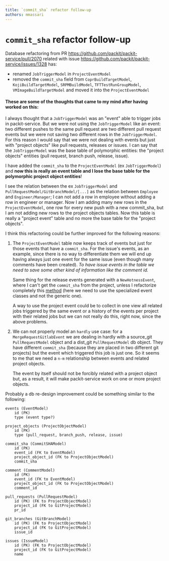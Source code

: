 ```yaml
---
title: `commit_sha` refactor follow-up
authors: mmassari
---
```


# `commit_sha` refactor follow-up

Database refactoring from PR https://github.com/packit/packit-service/pull/2070 related with issue https://github.com/packit/packit-service/issues/1328 has:

- renamed `JobTriggerModel` in `ProjectEventModel`
- removed the `commit_sha` field from `CoprBuildTargetModel`, `KojiBuildTargetModel`, `SRPMBuildModel`, `TFTTestRunGroupModel`, `VMImageBuildTargetModel` and moved it into the `ProjectEventModel`

#### These are some of the thoughts that came to my mind after having worked on this:

I always thought that a `JobTriggerModel` was an "event" able to trigger jobs in packit-service.
But we were not using the `JobTriggerModel` like an event: two different pushes to the same pull request are two different pull request events but we were not saving two different rows in the `JobTriggerModel`. For this reason I would say that we were not dealing with events but just with "project objects" like pull requests, releases or issues.
I can say that the `JobTriggerModel` was the base table of polymorphic entities: the "project objects" entities (pull request, branch push, release, issue).

I have added the `commit_sha` to the `ProjectEventModel` (ex `JobTriggerModel`) and **now this is really an event table and I lose the base table for the polymorphic project object entities**!

I see the relation between the ex `JobTriggerModel` and `PullRequestModel/GitBranchModel/[...]` as the relation between `Employee` and `Engineer/Manager`; I can not add a row in employee without adding a row in engineer or manager. Now I am adding many new rows in the `ProjectEventModel`, one row for every new push with a new commit_sha, but I am not adding new rows to the project objects tables. Now this table is really a "project event" table and no more the base table for the "project objects".

I think this refactoring could be further improved for the following reasons:

1. The `ProjectEventModel` table now keeps track of events but just for those events that have a `commit_sha`. For the issue's events, as an example, since there is no way to differentiate them we will end up having always just one event for the same issue (even though many comments have been created). _To have issue events in the table we need to save some other kind of information like the comment id._

   Same thing for the release events generated with a `NewHotnessEvent`, where I can't get the `commit_sha` from the project, unless I refactorize completely this [method](https://github.com/packit/packit-service/blob/34aa347efe8f06810134590244d514a67392ea5b/packit_service/worker/events/event.py#L148) (here we need to use the specialized event classes and not the generic one).

   A way to use the project event could be to collect in one view all related jobs triggered by the same event or a history of the events per project with their related jobs but we can not really do this, right now, since the above problems.

2. We can not properly model an `hardly` use case: for a `MergeRequestGitlabEvent` we are dealing in hardly with a source_git `PullRequestModel` object and a dist_git `PullRequestModel` db object. They have different `commit_sha` (because they are placed in two different git projects) but the event which triggered this job is just one. So it seems to me that we need a `n-m` relationship between events and related project objects.

   The event by itself should not be forcibly related with a project object but, as a result, it will make packit-service work on one or more project objects.

Probably a db re-design improvement could be something similar to the following:

```
events (EventModel)
    id (PK)
    type (event type?)

project_objects (ProjectObjectModel)
    id (PK)
    type (pull_request, branch_push, release, issue)

commit_sha (CommitSHAModel)
    id (PK)
    event_id (FK to EventModel)
    project_object_id (FK to ProjectObjectModel)
    commit_sha

comment (CommentModel)
    id (PK)
    event_id (FK to EventModel)
    project_object_id (FK to ProjectObjectModel)
    comment_id

pull_requests (PullRequestModel)
    id (PK) (FK to ProjectObjectModel)
    project_id (FK to GitProjectModel)
    pr_id

git_branches (GitBranchModel)
    id (PK) (FK to ProjectObjectModel)
    project_id (FK to GitProjectModel)
    issue_id

issues (IssueModel)
    id (PK) (FK to ProjectObjectModel)
    project_id (FK to GitProjectModel)
    name
```
